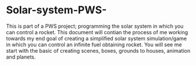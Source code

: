 # Solar-system-PWS-

This is part of a PWS project; programming the solar system in which you can control a rocket. This document will contian the process of me working towards my end goal of creating a simplified solar system simulation/game in which you can control an infinite fuel obtaining rocket. You will see me start with the basic of creating scenes, boxes, grounds to houses, animation and planets. 
